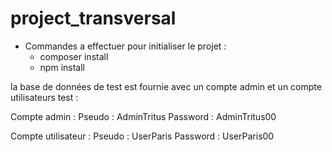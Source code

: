 # project_transversal

- Commandes a effectuer pour initialiser le projet : 
    - composer install
    - npm install
    
 la base de données de test est fournie avec un compte admin et un compte utilisateurs test : 
 
  Compte admin :  Pseudo : AdminTritus
                  Password : AdminTritus00
                  
  Compte utilisateur : Pseudo : UserParis
                        Password : UserParis00
